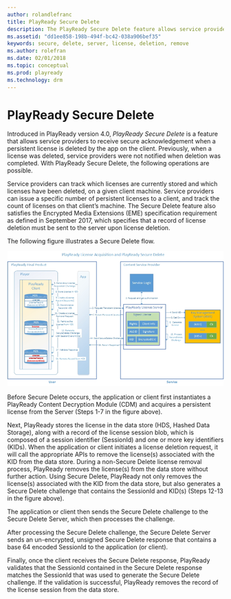 ```yaml
---
author: rolandlefranc
title: PlayReady Secure Delete
description: The PlayReady Secure Delete feature allows service providers to receive secure acknowledgement when a persistent license is deleted by the app on the Client.
ms.assetid: "dd1ee858-198b-494f-bc42-038a906bef35"
keywords: secure, delete, server, license, deletion, remove
ms.author: rolefran
ms.date: 02/01/2018
ms.topic: conceptual
ms.prod: playready
ms.technology: drm
---
```



# PlayReady Secure Delete

Introduced in PlayReady version 4.0, *PlayReady Secure Delete* is a feature that allows service providers to receive secure acknowledgement when a persistent license is deleted by the app on the client. Previously, when a license was deleted, service providers were not notified when deletion was completed. With PlayReady Secure Delete, the following operations are possible.

Service providers can track which licenses are currently stored and which licenses have been deleted, on a given client machine. 
Service providers can issue a specific number of persistent licenses to a client, and track the count of licenses on that client’s machine. 
The Secure Delete feature also satisfies the Encrypted Media Extensions (EME) specification requirement as defined in September 2017, which specifies that a record of license deletion must be sent to the server upon license deletion. 

The following figure illustrates a Secure Delete flow.

![secure delete](../images/playready_secure_delete.jpg)

Before Secure Delete occurs, the application or client first instantiates a PlayReady Content Decryption Module (CDM) and acquires a persistent license from the Server (Steps 1-7 in the figure above).

Next, PlayReady stores the license in the data store (HDS, Hashed Data Storage), along with a record of the license session blob, which is composed of a session identifier (SessionId) and one or more key identifiers (KIDs). When the application or client initiates a license deletion request, it will call the appropriate APIs to remove the license(s) associated with the KID from the data store. During a non-Secure Delete license removal process, PlayReady removes the license(s) from the data store without further action. Using Secure Delete, PlayReady not only removes the license(s) associated with the KID from the data store, but also generates a Secure Delete challenge that contains the SessionId and KID(s) (Steps 12-13 in the figure above).

The application or client then sends the Secure Delete challenge to the Secure Delete Server, which then processes the challenge.

After processing the Secure Delete challenge, the Secure Delete Server sends an un-encrypted, unsigned Secure Delete response that contains a base 64 encoded SessionId to the application (or client).

Finally, once the client receives the Secure Delete response, PlayReady validates that the SessionId contained in the Secure Delete response matches the SessionId that was used to generate the Secure Delete challenge. If the validation is successful, PlayReady removes the record of the license session from the data store.

